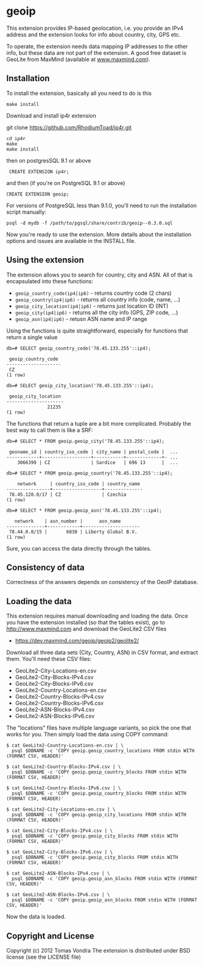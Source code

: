 geoip
=====

This extension provides IP-based geolocation, i.e. you provide an IPv4
address and the extension looks for info about country, city, GPS etc.

To operate, the extension needs data mapping IP addresses to the other
info, but these data are not part of the extension. A good free dataset
is GeoLite from MaxMind (available at www.maxmind.com).

Installation
------------

To install the extension, basically all you need to do is this

    make install

Download and install ip4r extension

git clone https://github.com/RhodiumToad/ip4r.git

    cd ip4r
    make
    make install

then on postgresSQL 9.1 or above

     CREATE EXTENSION ip4r;

and then (if you're on PostgreSQL 9.1 or above)

    CREATE EXTENSION geoip;

For versions of PostgreSQL less than 9.1.0, you'll need to run the
installation script manually:

    psql -d mydb -f /path/to/pgsql/share/contrib/geoip--0.3.0.sql

Now you're ready to use the extension. More details about the installation
options and issues are available in the INSTALL file.


Using the extension
-------------------

The extension allows you to search for country, city and ASN. All of that
is encapsulated into these functions:

 * `geoip_country_code(ip4|ip6)` - returns country code (2 chars)
 * `geoip_country(ip4|ip6)` - returns all country info (code, name, ...)
 * `geoip_city_location(ip4|ip6)` - returns just location ID (INT)
 * `geoip_city(ip4|ip6)` - returns all the city info (GPS, ZIP code, ...)
 * `geoip_asn(ip4|ip6)` - retusn ASN name and IP range

Using the functions is quite straightforward, especially for functions that
return a single value

    db=# SELECT geoip_country_code('78.45.133.255'::ip4);

     geoip_country_code 
    --------------------
     CZ
    (1 row)

    db=# SELECT geoip_city_location('78.45.133.255'::ip4);

     geoip_city_location 
    ---------------------
                   21235
    (1 row)

The functions that return a tuple are a bit more complicated. Probably the
best way to call them is like a SRF:

    db=# SELECT * FROM geoip.geoip_city('78.45.133.255'::ip4);

     geoname_id | country_iso_code | city_name | postal_code |  ...
    ------------+------------------+-----------+-------------+- ...
        3066399 | CZ               | Sardice   | 696 13      |  ...

    db=# SELECT * FROM geoip.geoip_country('78.45.133.255'::ip4);

        network     | country_iso_code | country_name 
    ----------------+------------------+--------------
     78.45.128.0/17 | CZ               | Czechia
    (1 row)

    db=# SELECT * FROM geoip.geoip_asn('78.45.133.255'::ip4);

       network    | asn_number |      asn_name       
    --------------+------------+---------------------
     78.44.0.0/15 |       6830 | Liberty Global B.V.
    (1 row)

Sure, you can access the data directly through the tables.


Consistency of data
-------------------
Correctness of the answers depends on consistency of the GeoIP database.


Loading the data
----------------
This extension requires manual downloading and loading the data. Once
you have the extension installed (so that the tables exist), go to
http://www.maxmind.com and download the GeoLite2 CSV files

 * https://dev.maxmind.com/geoip/geoip2/geolite2/

Download all three data sets (City, Country, ASN) in CSV format, and
extract them. You'll need these CSV files:

 * GeoLite2-City-Locations-en.csv
 * GeoLite2-City-Blocks-IPv4.csv
 * GeoLite2-City-Blocks-IPv6.csv
 * GeoLite2-Country-Locations-en.csv
 * GeoLite2-Country-Blocks-IPv4.csv
 * GeoLite2-Country-Blocks-IPv6.csv
 * GeoLite2-ASN-Blocks-IPv4.csv
 * GeoLite2-ASN-Blocks-IPv6.csv

The "locations" files have multiple language variants, so pick the one
that works for you. Then simply load the data using COPY command:

    $ cat GeoLite2-Country-Locations-en.csv | \
      psql $DBNAME -c 'COPY geoip.geoip_country_locations FROM stdin WITH (FORMAT CSV, HEADER)'

    $ cat GeoLite2-Country-Blocks-IPv4.csv | \
      psql $DBNAME -c 'COPY geoip.geoip_country_blocks FROM stdin WITH (FORMAT CSV, HEADER)'

    $ cat GeoLite2-Country-Blocks-IPv6.csv | \
      psql $DBNAME -c 'COPY geoip.geoip_country_blocks FROM stdin WITH (FORMAT CSV, HEADER)'

    $ cat GeoLite2-City-Locations-en.csv | \
      psql $DBNAME -c 'COPY geoip.geoip_city_locations FROM stdin WITH (FORMAT CSV, HEADER)'

    $ cat GeoLite2-City-Blocks-IPv4.csv | \
      psql $DBNAME -c 'COPY geoip.geoip_city_blocks FROM stdin WITH (FORMAT CSV, HEADER)'

    $ cat GeoLite2-City-Blocks-IPv6.csv | \
      psql $DBNAME -c 'COPY geoip.geoip_city_blocks FROM stdin WITH (FORMAT CSV, HEADER)'

    $ cat GeoLite2-ASN-Blocks-IPv4.csv | \
      psql $DBNAME -c 'COPY geoip.geoip_asn_blocks FROM stdin WITH (FORMAT CSV, HEADER)'

    $ cat GeoLite2-ASN-Blocks-IPv6.csv | \
      psql $DBNAME -c 'COPY geoip.geoip_asn_blocks FROM stdin WITH (FORMAT CSV, HEADER)'

Now the data is loaded.


Copyright and License
---------------------
Copyright (c) 2012 Tomas Vondra
The extension is distributed under BSD license (see the LICENSE file)
